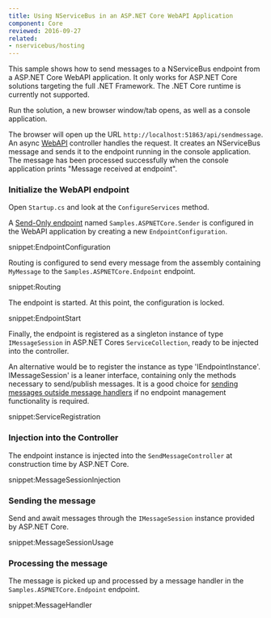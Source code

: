 ```yaml
---
title: Using NServiceBus in an ASP.NET Core WebAPI Application
component: Core
reviewed: 2016-09-27
related:
- nservicebus/hosting
---
```


This sample shows how to send messages to a NServiceBus endpoint from a ASP.NET Core WebAPI application. It only works for ASP.NET Core solutions targeting the full .NET Framework. The .NET Core runtime is currently not supported.

Run the solution, a new browser window/tab opens, as well as a console application.

The browser will open up the URL `http://localhost:51863/api/sendmessage`. An async [WebAPI](https://www.asp.net/web-api) controller handles the request. It creates an NServiceBus message and sends it to the endpoint running in the console application. The message has been processed successfully when the console application prints "Message received at endpoint". 

### Initialize the WebAPI endpoint

Open `Startup.cs` and look at the `ConfigureServices` method.

A [Send-Only endpoint](/nservicebus/hosting/#self-hosting-send-only-hosting) named `Samples.ASPNETCore.Sender` is configured in the WebAPI application by creating a new `EndpointConfiguration`.

snippet:EndpointConfiguration

Routing is configured to send every message from the assembly containing `MyMessage` to the `Samples.ASPNETCore.Endpoint` endpoint.

snippet:Routing

The endpoint is started. At this point, the configuration is locked.

snippet:EndpointStart

Finally, the endpoint is registered as a singleton instance of type `IMessageSession` in ASP.NET Cores `ServiceCollection`, ready to be injected into the controller.

An alternative would be to register the instance as type 'IEndpointInstance'. IMessageSession' is a leaner interface, containing only the methods necessary to send/publish messages. It is a good choice for [sending messages outside message handlers](/nservicebus/upgrades/5to6/moving-away-from-ibus#migrating-away-from-ibus-sending-messages-outside-message-handlers) if no endpoint management functionality is required.

snippet:ServiceRegistration


### Injection into the Controller

The endpoint instance is injected into the `SendMessageController` at construction time by ASP.NET Core.

snippet:MessageSessionInjection


### Sending the message 

Send and await messages through the `IMessageSession` instance provided by ASP.NET Core.

snippet:MessageSessionUsage


### Processing the message 

The message is picked up and processed by a message handler in the `Samples.ASPNETCore.Endpoint` endpoint.

snippet:MessageHandler